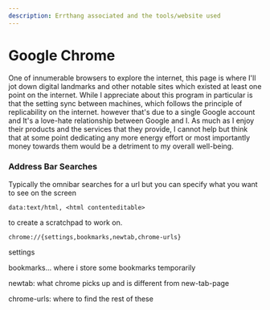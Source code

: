 ```yaml
---
description: Errthang associated and the tools/website used
---
```


# Google Chrome

One of innumerable browsers to explore the internet, this page is where I'll jot down digital landmarks and other notable sites which existed at least one point on the internet. While I appreciate about this program in particular is that the setting sync between machines,  which follows the principle of replicability on the internet.  however that's due to a single Google account and It's a love-hate relationship between Google and I. As much as I enjoy their products and the services that they provide, I cannot help but think that at some point dedicating any more energy effort or most importantly money towards them would be a detriment to my overall well-being.

### Address Bar Searches

Typically the omnibar searches for a url but you can specify what you want to see on the screen

```text
data:text/html, <html contenteditable>
```

to create a scratchpad to work on.

```text
chrome://{settings,bookmarks,newtab,chrome-urls}
```

settings 

bookmarks... where i store some bookmarks temporarily

newtab: what chrome picks up and is different from new-tab-page

chrome-urls: where to find the rest of these










